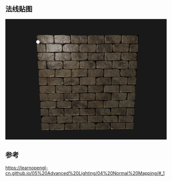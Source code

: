 ## 法线贴图

![image-20211126183600699](images/image-20211126183600699.png)

## 参考

https://learnopengl-cn.github.io/05%20Advanced%20Lighting/04%20Normal%20Mapping/#_1
